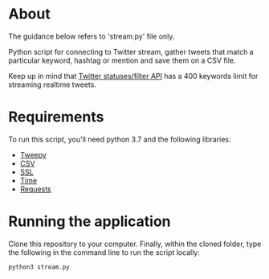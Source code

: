 # About

The guidance below refers to 'stream.py' file only.

Python script for connecting to Twitter stream, gather tweets that match a particular keyword, hashtag or mention and save them on a CSV file.

Keep up in mind that [Twitter statuses/filter API](https://developer.twitter.com/en/docs/tweets/filter-realtime/overview.htmls) has a 400 keywords limit for streaming realtime tweets.


# Requirements

To run this script, you'll need python 3.7 and the following libraries: 

* [Tweepy](https://github.com/tweepy/tweepy)
* [CSV](https://docs.python.org/3/library/csv.html)
* [SSL](https://docs.python.org/3/library/ssl.html)
* [Time](https://docs.python.org/3/library/time.html)
* [Requests](https://realpython.com/python-requests/)

# Running the application

Clone this repository to your computer. Finally, within the cloned folder, type the following in the command line to run the script locally:

`python3 stream.py`

